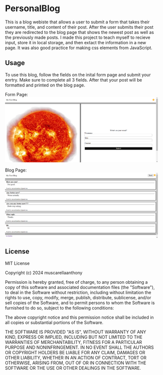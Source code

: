 # PersonalBlog
This is a blog webiste that allows a user to submit a form that takes their username, title, and content of their post. After the user submits their post they are redirected to the blog page that shows the newest post as well as the previously made posts. I made this project to teach myself to recieve input, store it in local storage, and then extact the information in a new page. It was also good practice for making css elements from JavaScript. 

## Usage
To use this blog, follow the fields on the inital form page and submit your enrtry. Make sure to complete all 3 fields. After that your post will be formatted and printed on the blog page.

Form Page: ![formPage](./assets/images/Form-Screenshot.png)

Blog Page: ![blogPage](./assets/images/Blog-Screenshot.png)

## License
MIT License

Copyright (c) 2024 muscarellaanthony

Permission is hereby granted, free of charge, to any person obtaining a copy
of this software and associated documentation files (the "Software"), to deal
in the Software without restriction, including without limitation the rights
to use, copy, modify, merge, publish, distribute, sublicense, and/or sell
copies of the Software, and to permit persons to whom the Software is
furnished to do so, subject to the following conditions:

The above copyright notice and this permission notice shall be included in all
copies or substantial portions of the Software.

THE SOFTWARE IS PROVIDED "AS IS", WITHOUT WARRANTY OF ANY KIND, EXPRESS OR
IMPLIED, INCLUDING BUT NOT LIMITED TO THE WARRANTIES OF MERCHANTABILITY,
FITNESS FOR A PARTICULAR PURPOSE AND NONINFRINGEMENT. IN NO EVENT SHALL THE
AUTHORS OR COPYRIGHT HOLDERS BE LIABLE FOR ANY CLAIM, DAMAGES OR OTHER
LIABILITY, WHETHER IN AN ACTION OF CONTRACT, TORT OR OTHERWISE, ARISING FROM,
OUT OF OR IN CONNECTION WITH THE SOFTWARE OR THE USE OR OTHER DEALINGS IN THE
SOFTWARE.